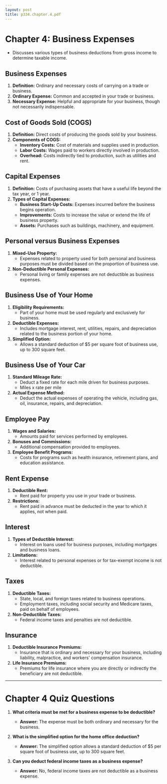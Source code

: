 ```yaml
---
layout: post
title: p334.chapter.4.pdf
--- 
```


# Chapter 4: Business Expenses

- Discusses various types of business deductions from gross income to determine taxable income.

## Business Expenses

1. **Definition:** Ordinary and necessary costs of carrying on a trade or business.
2. **Ordinary Expense:** Common and accepted in your trade or business.
3. **Necessary Expense:** Helpful and appropriate for your business, though not necessarily indispensable.

## Cost of Goods Sold (COGS)

1. **Definition:** Direct costs of producing the goods sold by your business.
2. **Components of COGS:**
   - **Inventory Costs:** Cost of materials and supplies used in production.
   - **Labor Costs:** Wages paid to workers directly involved in production.
   - **Overhead:** Costs indirectly tied to production, such as utilities and rent.

## Capital Expenses

1. **Definition:** Costs of purchasing assets that have a useful life beyond the tax year, or 1 year.
2. **Types of Capital Expenses:**
   - **Business Start-Up Costs:** Expenses incurred before the business begins operation.
   - **Improvements:** Costs to increase the value or extend the life of business property.
   - **Assets:** Purchases such as buildings, machinery, and equipment.

## Personal versus Business Expenses

1. **Mixed-Use Property:**
   - Expenses related to property used for both personal and business purposes must be divided based on the proportion of business use.
2. **Non-Deductible Personal Expenses:**
   - Personal living or family expenses are not deductible as business expenses.

## Business Use of Your Home

1. **Eligibility Requirements:**
   - Part of your home must be used regularly and exclusively for business.
2. **Deductible Expenses:**
   - Includes mortgage interest, rent, utilities, repairs, and depreciation related to the business portion of your home.
3. **Simplified Option:**
   - Allows a standard deduction of $5 per square foot of business use, up to 300 square feet.

## Business Use of Your Car

1. **Standard Mileage Rate:**
   - Deduct a fixed rate for each mile driven for business purposes.
   - Miles x rate per mile
2. **Actual Expense Method:**
   - Deduct the actual expenses of operating the vehicle, including gas, oil, insurance, repairs, and depreciation.

## Employee Pay

1. **Wages and Salaries:**
   - Amounts paid for services performed by employees.
2. **Bonuses and Commissions:**
   - Additional compensation provided to employees.
3. **Employee Benefit Programs:**
   - Costs for programs such as health insurance, retirement plans, and education assistance.

## Rent Expense

1. **Deductible Rent:**
   - Rent paid for property you use in your trade or business.
2. **Restrictions:**
   - Rent paid in advance must be deducted in the year to which it applies, not when paid.

## Interest

1. **Types of Deductible Interest:**
   - Interest on loans used for business purposes, including mortgages and business loans.
2. **Limitations:**
   - Interest related to personal expenses or for tax-exempt income is not deductible.

## Taxes

1. **Deductible Taxes:**
   - State, local, and foreign taxes related to business operations.
   - Employment taxes, including social security and Medicare taxes, paid on behalf of employees.
2. **Non-Deductible Taxes:**
   - Federal income taxes and penalties are not deductible.

## Insurance

1. **Deductible Insurance Premiums:**
   - Insurance that is ordinary and necessary for your business, including liability, malpractice, and workers' compensation insurance.
2. **Life Insurance Premiums:**
   - Premiums for life insurance where you are directly or indirectly the beneficiary are not deductible.

---

# Chapter 4 Quiz Questions

1. **What criteria must be met for a business expense to be deductible?**
   - **Answer:** The expense must be both ordinary and necessary for the business.

2. **What is the simplified option for the home office deduction?**
   - **Answer:** The simplified option allows a standard deduction of $5 per square foot of business use, up to 300 square feet.

3. **Can you deduct federal income taxes as a business expense?**
   - **Answer:** No, federal income taxes are not deductible as a business expense.

